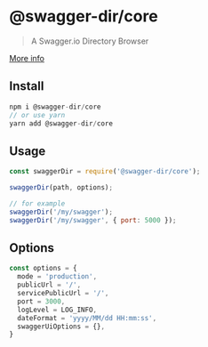 # @swagger-dir/core

> A Swagger.io Directory Browser

[More info](../../README.md)

## Install

```js
npm i @swagger-dir/core
// or use yarn
yarn add @swagger-dir/core
```

## Usage

```js
const swaggerDir = require('@swagger-dir/core');

swaggerDir(path, options);

// for example
swaggerDir('/my/swagger');
swaggerDir('/my/swagger', { port: 5000 });
```

## Options

```js
const options = {
  mode = 'production',
  publicUrl = '/',
  servicePublicUrl = '/',
  port = 3000,
  logLevel = LOG_INFO,
  dateFormat = 'yyyy/MM/dd HH:mm:ss',
  swaggerUiOptions = {},
}
```
